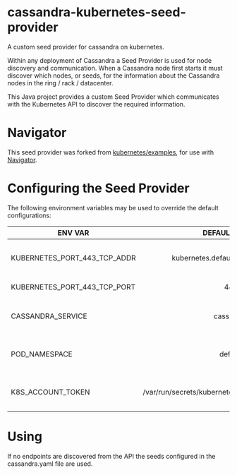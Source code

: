cassandra-kubernetes-seed-provider
==================================

A custom seed provider for cassandra on kubernetes.

Within any deployment of Cassandra a Seed Provider is used for node discovery and communication.
When a Cassandra node first starts it must discover which nodes, or seeds, for the information about the Cassandra nodes in the ring / rack / datacenter.

This Java project provides a custom Seed Provider which communicates with the Kubernetes API to discover the required information.

# Navigator

This seed provider was forked from [kubernetes/examples](https://github.com/kubernetes/examples/tree/master/cassandra),
for use with [Navigator](https://github.com/jetstack/navigator/).

# Configuring the Seed Provider

The following environment variables may be used to override the default configurations:

| ENV VAR       | DEFAULT VALUE  | NOTES |
| ------------- |:-------------: |:-------------:|
| KUBERNETES_PORT_443_TCP_ADDR   | kubernetes.default.svc.cluster.local  | The hostname of the API server   |
| KUBERNETES_PORT_443_TCP_PORT   | 443                                   | API port number                  |
| CASSANDRA_SERVICE              | cassandra                             | Default service name for lookup  |
| POD_NAMESPACE                  | default                               | Default pod service namespace    |
| K8S_ACCOUNT_TOKEN 		 | /var/run/secrets/kubernetes.io/serviceaccount/token | Default path to service token |

# Using

If no endpoints are discovered from the API the seeds configured in the cassandra.yaml file are used.
